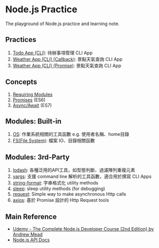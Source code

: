 # Node.js Practice

The playground of Node.js practice and learning note.


## Practices
1. [Todo App (CLI)](./practice/todo-app-cli): 待辦事項管理 CLI App
1. [Weather App (CLI) (Callback)](./practice/weather-app-cli): 景點天氣查詢 CLI App
1. [Weather App (CLI) (Promise)](./practice/weather-app-cli-promise): 景點天氣查詢 CLI App


## Concepts
1. [Requiring Modules](./practice/requiring-modules)
1. [Promises](./practice/promises) (ES6)
1. [Async/Await](./practice/async-await) (ES7)


## Modules: Built-in
1. [OS](./module-note/os.md): 作業系統相關的工具函數 e.g. 使用者名稱、home目錄
1. [FS(File System)](./module-note/fs.md): 檔案 IO、目錄相關函數


## Modules: 3rd-Party
1. [lodash](./module-note/lodash.md): 各種泛用的API工具，如型態判斷、過濾陣列重複元素
1. [yargs](./module-note/yargs.md): 支援 command line 解析的工具函數，適合用於撰寫 CLI Apps
1. [string-format](./module-note/string-format.md): 字串格式化 utility methods
1. [sleep](./module-note/sleep.md): sleep utility methods (for debugging)
1. [request](./module-note/request.md): Simple way to make asynchronous Http calls 
1. [axios](./module-note/axios.md): 基於 Promise 設計的 Http Request tools


## Main Reference
* [Udemy - The Complete Node.js Developer Course (2nd Edition) by Andrew Mead](https://www.udemy.com/the-complete-nodejs-developer-course-2/)
* [Node.js API Docs](https://nodejs.org/dist/latest-v8.x/docs/api/)
